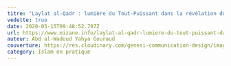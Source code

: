 ```yaml
---
titre: "Laylat al-Qadr : lumière du Tout-Puissant dans la révélation du Saint Coran"
vedette: true
date: 2020-05-15T09:48:52.707Z
url: https://www.mizane.info/laylat-al-qadr-lumiere-du-tout-puissant-dans-la-revelation-du-saint-coran/
auteur: Abd al-Wadoud Yahya Gouraud
couverture: https://res.cloudinary.com/genesi-communication-design/image/upload/v1627206783/image-MILKY-WAY_1877_zmxsxn.jpg
category: Islam en pratique
---
```

